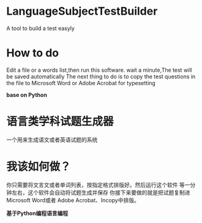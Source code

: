 # LanguageSubjectTestBuilder
A tool to build a test easyly
# How to do
Edit a file or a words list,then run this software.
wait a minute,The test will be saved automatically
The next thing to do is to copy the test questions in the file to Microsoft Word or Adobe Acrobat for typesetting

**base on Python**
# 语言类学科试题生成器
一个用来生成语文或者英语试题的系统
# 我该如何做？
你只需要将文言文或者单词列表，按指定格式排版好。然后运行这个软件
等一分钟左右，这个软件会自动将试题生成并保存
你接下来要做的就是把试题复制进Microsoft Word或者 Adobe Acrobat、Incopy中排版。

**基于Python编程语言编程**
